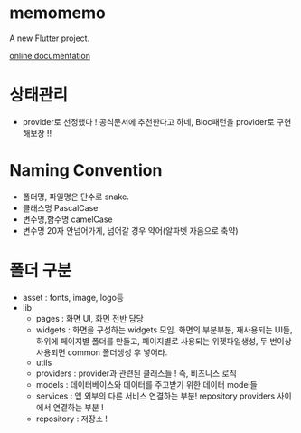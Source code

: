# memomemo

A new Flutter project.

[online documentation](https://docs.flutter.dev/)

# 상태관리

- provider로 선정했다 ! 공식문서에 추천한다고 하네, Bloc패턴을 provider로 구현해보장 !!

# Naming Convention

- 폴더명, 파일명은 단수로 snake.
- 클래스명 PascalCase
- 변수명,함수명 camelCase
- 변수명 20자 안넘어가게, 넘어갈 경우 약어(알파벳 자음으로 축약)

# 폴더 구분

- asset : fonts, image, logo등
- lib
  - pages : 화면 UI, 화면 전반 담당
  - widgets : 화면을 구성하는 widgets 모임. 화면의 부분부분, 재사용되는 UI들, 하위에 페이지별 폴더를 만들고, 페이지별로 사용되는 위젯파일생성, 두 번이상 사용되면 common 폴더생성 후 넣어라.
  - utils
  - providers : provider과 관련된 클래스들 ! 즉, 비즈니스 로직
  - models : 데이터베이스와 데이터를 주고받기 위한 데이터 model들
  - services : 앱 외부의 다른 서비스 연결하는 부분! repository providers 사이에서 연결하는 부분 !
  - repository : 저장소 !
